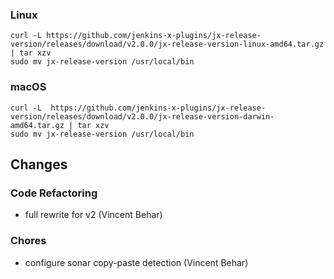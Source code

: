 ### Linux

```shell
curl -L https://github.com/jenkins-x-plugins/jx-release-version/releases/download/v2.0.0/jx-release-version-linux-amd64.tar.gz | tar xzv 
sudo mv jx-release-version /usr/local/bin
```

### macOS

```shell
curl -L  https://github.com/jenkins-x-plugins/jx-release-version/releases/download/v2.0.0/jx-release-version-darwin-amd64.tar.gz | tar xzv
sudo mv jx-release-version /usr/local/bin
```

## Changes

### Code Refactoring

* full rewrite for v2 (Vincent Behar)

### Chores

* configure sonar copy-paste detection (Vincent Behar)
